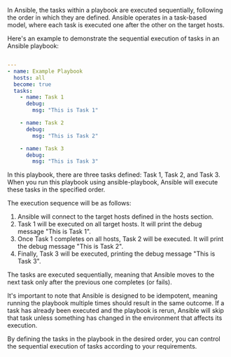 In Ansible, the tasks within a playbook are executed sequentially, following the order in which they are defined. Ansible operates in a task-based model, where each task is executed one after the other on the target hosts.

Here's an example to demonstrate the sequential execution of tasks in an Ansible playbook:

```yaml

---
- name: Example Playbook
  hosts: all
  become: true
  tasks:
    - name: Task 1
      debug:
        msg: "This is Task 1"

    - name: Task 2
      debug:
        msg: "This is Task 2"

    - name: Task 3
      debug:
        msg: "This is Task 3"
```

In this playbook, there are three tasks defined: Task 1, Task 2, and Task 3. When you run this playbook using ansible-playbook, Ansible will execute these tasks in the specified order.

The execution sequence will be as follows:

1. Ansible will connect to the target hosts defined in the hosts section.
2. Task 1 will be executed on all target hosts. It will print the debug message "This is Task 1".
3. Once Task 1 completes on all hosts, Task 2 will be executed. It will print the debug message "This is Task 2".
4. Finally, Task 3 will be executed, printing the debug message "This is Task 3".

The tasks are executed sequentially, meaning that Ansible moves to the next task only after the previous one completes (or fails).

It's important to note that Ansible is designed to be idempotent, meaning running the playbook multiple times should result in the same outcome. If a task has already been executed and the playbook is rerun, Ansible will skip that task unless something has changed in the environment that affects its execution.

By defining the tasks in the playbook in the desired order, you can control the sequential execution of tasks according to your requirements.
